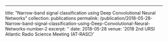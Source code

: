 ---
title: "Narrow-band signal classification using Deep Convolutional Neural Networks"
collection: publications
permalink: /publication/2018-05-28-Narrow-band-signal-classification-using-Deep-Convolutional-Neural-Networks-number-2
excerpt: ''
date: 2018-05-28
venue: '2018 2nd URSI Atlantic Radio Science Meeting (AT-RASC)'
